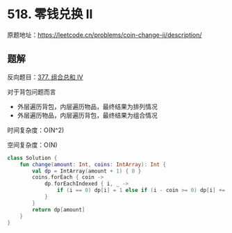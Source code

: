 # 518. 零钱兑换 II
原题地址：https://leetcode.cn/problems/coin-change-ii/description/

## 题解
反向题目：[377. 组合总和 Ⅳ](https://leetcode.cn/problems/combination-sum-iv/)

对于背包问题而言
- 外层遍历背包，内层遍历物品，最终结果为排列情况
- 外层遍历物品，内层遍历背包，最终结果为组合情况

时间复杂度：O(N^2)

空间复杂度：O(N)

```Kotlin
class Solution {
    fun change(amount: Int, coins: IntArray): Int {
        val dp = IntArray(amount + 1) { 0 }
        coins.forEach { coin ->
            dp.forEachIndexed { i, _ ->
                if (i == 0) dp[i] = 1 else if (i - coin >= 0) dp[i] += dp[i - coin]
            }
        }
        return dp[amount]
    }
}
```

